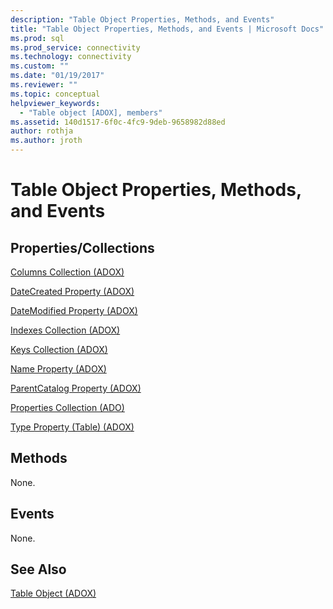 ```yaml
---
description: "Table Object Properties, Methods, and Events"
title: "Table Object Properties, Methods, and Events | Microsoft Docs"
ms.prod: sql
ms.prod_service: connectivity
ms.technology: connectivity
ms.custom: ""
ms.date: "01/19/2017"
ms.reviewer: ""
ms.topic: conceptual
helpviewer_keywords: 
  - "Table object [ADOX], members"
ms.assetid: 140d1517-6f0c-4fc9-9deb-9658982d88ed
author: rothja
ms.author: jroth
---
```

# Table Object Properties, Methods, and Events
## Properties/Collections  
 [Columns Collection (ADOX)](./columns-collection-adox.md)  
  
 [DateCreated Property (ADOX)](./datecreated-property-adox.md)  
  
 [DateModified Property (ADOX)](./datemodified-property-adox.md)  
  
 [Indexes Collection (ADOX)](./indexes-collection-adox.md)  
  
 [Keys Collection (ADOX)](./keys-collection-adox.md)  
  
 [Name Property (ADOX)](./name-property-adox.md)  
  
 [ParentCatalog Property (ADOX)](./parentcatalog-property-adox.md)  
  
 [Properties Collection (ADO)](../ado-api/properties-collection-ado.md)  
  
 [Type Property (Table) (ADOX)](./type-property-table-adox.md)  
  
## Methods  
 None.  
  
## Events  
 None.  
  
## See Also  
 [Table Object (ADOX)](./table-object-adox.md)